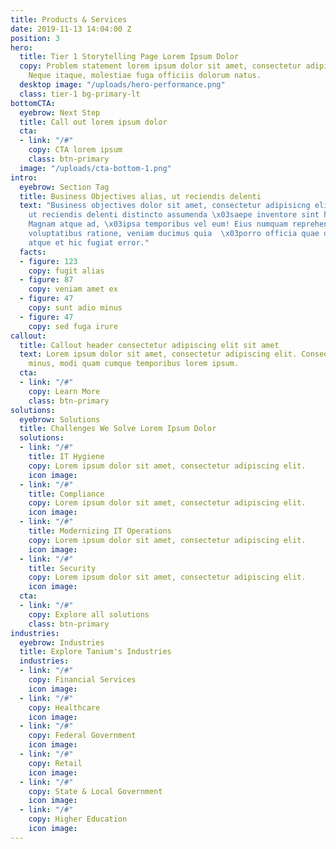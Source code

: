 ```yaml
---
title: Products & Services
date: 2019-11-13 14:04:00 Z
position: 3
hero:
  title: Tier 1 Storytelling Page Lorem Ipsum Dolor
  copy: Problem statement lorem ipsum dolor sit amet, consectetur adipiscing elit.
    Neque itaque, molestiae fuga officiis dolorum natus.
  desktop image: "/uploads/hero-performance.png"
  class: tier-1 bg-primary-lt
bottomCTA:
  eyebrow: Next Step
  title: Call out lorem ipsum dolor
  cta:
  - link: "/#"
    copy: CTA lorem ipsum
    class: btn-primary
  image: "/uploads/cta-bottom-1.png"
intro:
  eyebrow: Section Tag
  title: Business Objectives alias, ut reciendis delenti
  text: "Business objectives dolor sit amet, consectetur adipisicng elit. Libero alias,
    ut reciendis delenti distincto assumenda \x03saepe inventore sint harum labore.
    Magnam atque ad, \x03ipsa temporibus vel eum! Eius numquam reprehenderit, deleniti
    voluptatibus ratione, veniam ducimus quia  \x03porro officia quae dicta alias,
    atque et hic fugiat error."
  facts:
  - figure: 123
    copy: fugit alias
  - figure: 87
    copy: veniam amet ex
  - figure: 47
    copy: sunt adio minus
  - figure: 47
    copy: sed fuga irure
callout:
  title: Callout header consectetur adipiscing elit sit amet
  text: Lorem ipsum dolor sit amet, consectetur adipiscing elit. Consequuntur, molestias
    minus, modi quam cumque temporibus lorem ipsum.
  cta:
  - link: "/#"
    copy: Learn More
    class: btn-primary
solutions:
  eyebrow: Solutions
  title: Challenges We Solve Lorem Ipsum Dolor
  solutions:
  - link: "/#"
    title: IT Hygiene
    copy: Lorem ipsum dolor sit amet, consectetur adipiscing elit.
    icon image: 
  - link: "/#"
    title: Compliance
    copy: Lorem ipsum dolor sit amet, consectetur adipiscing elit.
    icon image: 
  - link: "/#"
    title: Modernizing IT Operations
    copy: Lorem ipsum dolor sit amet, consectetur adipiscing elit.
    icon image: 
  - link: "/#"
    title: Security
    copy: Lorem ipsum dolor sit amet, consectetur adipiscing elit.
    icon image: 
  cta:
  - link: "/#"
    copy: Explore all solutions
    class: btn-primary
industries:
  eyebrow: Industries
  title: Explore Tanium's Industries
  industries:
  - link: "/#"
    copy: Financial Services
    icon image: 
  - link: "/#"
    copy: Healthcare
    icon image: 
  - link: "/#"
    copy: Federal Government
    icon image: 
  - link: "/#"
    copy: Retail
    icon image: 
  - link: "/#"
    copy: State & Local Government
    icon image: 
  - link: "/#"
    copy: Higher Education
    icon image: 
---
```



